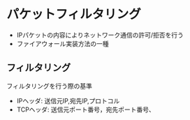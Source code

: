 # パケットフィルタリング
- IPパケットの内容によりネットワーク通信の許可/拒否を行う
- ファイアウォール実装方法の一種

## フィルタリング
フィルタリングを行う際の基準
- IPヘッダ: 送信元IP,宛先IP,プロトコル
- TCPヘッダ: 送信元ポート番号，宛先ポート番号、